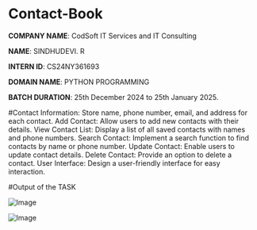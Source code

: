 # Contact-Book

**COMPANY NAME**: CodSoft IT Services and IT Consulting

**NAME**: SINDHUDEVI. R

**INTERN ID**: CS24NY361693

**DOMAIN NAME**: PYTHON PROGRAMMING

**BATCH DURATION**: 25th December 2024 to 25th January 2025.

#Contact Information: Store name, phone number, email, and address for each contact.
Add Contact: Allow users to add new contacts with their details.
View Contact List: Display a list of all saved contacts with names and phone numbers.
Search Contact: Implement a search function to find contacts by name or phone number.
Update Contact: Enable users to update contact details.
Delete Contact: Provide an option to delete a contact.
User Interface: Design a user-friendly interface for easy interaction.

#Output of the TASK

![Image](https://github.com/user-attachments/assets/8a3f89c6-c228-463b-9747-e3fc95d9d380)

![Image](https://github.com/user-attachments/assets/b1401891-1e0c-409a-ba98-3bca9422b8c9)
